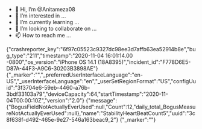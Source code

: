- 👋 Hi, I’m @Anitameza08
- 👀 I’m interested in ...
- 🌱 I’m currently learning ...
- 💞️ I’m looking to collaborate on ...
- 📫 How to reach me ...

<!---
Anitameza08/Anitameza08 is a ✨ special ✨ repository because its `README.md` (this file) appears on your GitHub profile.
You can click the Preview link to take a look at your changes.
--->
{"crashreporter_key":"6f97c05523c9327dc98ee3d7affb63ea52914b8e","bug_type":"211","timestamp":"2020-11-04 16:01:14.00 -0800","os_version":"iPhone OS 14.1 (18A8395)","incident_id":"F778D6E5-D87A-44F3-A9C6-30203B3898AE"}
{"_marker":"<metadata>","_preferredUserInterfaceLanguage":"en-US","_userInterfaceLanguage":"en","_userSetRegionFormat":"US","configUuid":"3f3704e6-59eb-4460-a76b-3bdf33103a79","deviceCapacity":64,"startTimestamp":"2020-11-04T00:00:10Z","version":"2.0"}
{"message":{"BogusFieldNotActuallyEverUsed":null,"Count":12,"daily_total_BogusMeasureNotActuallyEverUsed":null},"name":"StabilityHeartBeatCount5","uuid":"3c8f638f-d492-465e-9e27-546a163beac9_2"}
{"_marker":"<end-of-file>"}
